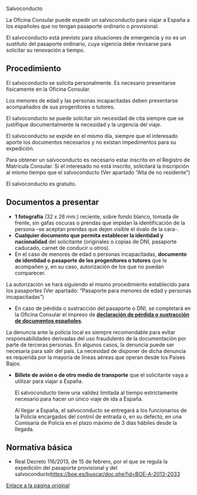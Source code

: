  Salvoconducto

   La Oficina Consular puede expedir un salvoconducto para viajar a España a los españoles que no tengan pasaporte ordinario o provisional. 

  El salvoconducto está previsto para situaciones de emergencia y no es un sustituto del pasaporte ordinario, cuya vigencia debe revisarse para solicitar su renovación a tiempo. 

 Procedimiento
-------------

  El salvoconducto se solicita personalmente. Es necesario presentarse físicamente en la Oficina Consular. 

  Los menores de edad y las personas incapacitadas deben presentarse acompañados de sus progenitores o tutores. 

  El salvoconducto se puede solicitar sin necesidad de cita siempre que se justifique documentalmente la necesidad y la urgencia del viaje. 

  El salvoconducto se expide en el mismo día, siempre que el interesado aporte los documentos necesarios y no existan impedimentos para su expedición. 

  Para obtener un salvoconducto es necesario estar inscrito en el Registro de Matrícula Consular. Si el interesado no está inscrito, solicitará la inscripción al mismo tiempo que el salvoconducto (Ver apartado “Alta de no residente”) 

  El salvoconducto es gratuito. 

 Documentos a presentar
----------------------

 * **1 fotografía** (32 x 26 mm.) reciente, sobre fondo blanco, tomada de frente, sin gafas oscuras o prendas que impidan la identificación de la persona –se aceptan prendas que dejen visible el óvalo de la cara-.
* **Cualquier documento que permita establecer la identidad y nacionalidad** del solicitante (originales o copias de DNI, pasaporte caducado, carnet de conducir u otros).
* En el caso de menores de edad o personas incapacitadas, **documento de identidad o pasaporte de los progenitores o tutores** que le acompañen y, en su caso, autorización de los que no puedan comparecer.

 La autorización se hará siguiendo el mismo procedimiento establecido para los pasaportes (Ver apartado: “Pasaporte para menores de edad y personas incapacitadas”)
* En caso de pérdida o sustracción del pasaporte o DNI, se completará en la Oficina Consular el impreso de **[declaración de pérdida o sustracción de documentos españoles](https://www.exteriores.gob.es/Documents/DocumentosSC/Pasaportes%20y%20otros%20documentos/DeclaracionPerdida.pdf)**.

 La denuncia ante la policía local es siempre recomendable para evitar responsabilidades derivadas del uso fraudulento de la documentación por parte de terceras personas. En algunos casos, la denuncia puede ser necesaria para salir del país. La necesidad de disponer de dicha denuncia es requerida por la mayoría de líneas aéreas que operan desde los Paises Bajos.
* **Billete de avión o de otro medio de transporte** que el solicitante vaya a utilizar para viajar a España.

  El salvoconducto tiene una validez limitada al tiempo estrictamente necesario para hacer un único viaje de ida a España. 

  Al llegar a España, el salvoconducto se entregará a los funcionarios de la Policía encargados del control de entrada o, en su defecto, en una Comisaría de Policía en el plazo máximo de 3 días hábiles desde la llegada. 

 Normativa básica
----------------

 * Real Decreto 116/2013, de 15 de febrero, por el que se regula la expedición del pasaporte provisional y del salvoconducto<https://boe.es/buscar/doc.php?id=BOE-A-2013-2033>

  [Enlace a la página original](https://www.exteriores.gob.es/Consulados/amsterdam/es/ServiciosConsulares/Paginas/index.aspx?scco=Pa%C3%ADses+Bajos&scd=9&scca=Pasaportes%20y%20otros%20documentos&scs=Salvoconducto)